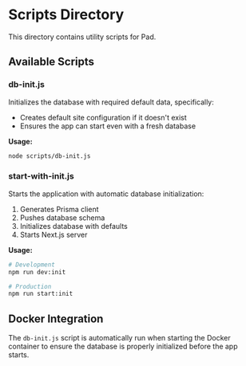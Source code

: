# Scripts Directory

This directory contains utility scripts for Pad.

## Available Scripts

### db-init.js
Initializes the database with required default data, specifically:
- Creates default site configuration if it doesn't exist
- Ensures the app can start even with a fresh database

**Usage:**
```bash
node scripts/db-init.js
```

### start-with-init.js
Starts the application with automatic database initialization:
1. Generates Prisma client
2. Pushes database schema
3. Initializes database with defaults
4. Starts Next.js server

**Usage:**
```bash
# Development
npm run dev:init

# Production
npm run start:init
```

## Docker Integration

The `db-init.js` script is automatically run when starting the Docker container to ensure the database is properly initialized before the app starts.